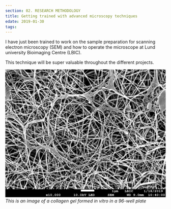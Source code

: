 ```yaml
---
section: 02. RESEARCH METHODOLOGY
title: Getting trained with advanced microscopy techniques
edate: 2019-01-30
tags:
---
```


I have just been trained to work on the sample preparation for scanning electron microscopy (SEM) and how to operate the microscope at Lund university Bioimaging Centre (LBIC).

This technique will be super valuable throughout the different projects.

![This is an image of a collagen gel formed in vitro in a 96-well plate](/assets/img/Sem2_4.jpg)
_This is an image of a collagen gel formed in vitro in a 96-well plate_